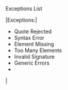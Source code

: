 Exceptions List

|Exceptions:|
<ul>
<li>Quote Rejected</li>
<li>Syntax Error</li>
<li>Element Missing</li>
<li>Too Many Elements</li>
<li>Invalid Signature</li>
<li>Generic Errors</li>
<li></li>
</ul> |